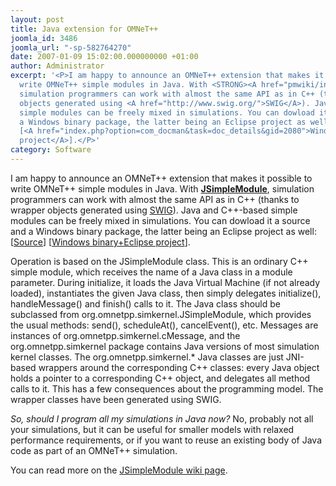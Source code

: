 ```yaml
---
layout: post
title: Java extension for OMNeT++
joomla_id: 3486
joomla_url: "-sp-582764270"
date: 2007-01-09 15:02:00.000000000 +01:00
author: Administrator
excerpt: '<P>I am happy to announce an OMNeT++ extension that makes it possible to
  write OMNeT++ simple modules in Java. With <STRONG><A href="pmwiki/index.php?n=Main.JSimpleModule">JSimpleModule</A></STRONG>,
  simulation programmers can work with almost the same API as in C++ (thanks to wrapper
  objects generated using <A href="http://www.swig.org/">SWIG</A>). Java and C++-based
  simple modules can be freely mixed in simulations. You can dowload it a source and
  a Windows binary package, the latter being an Eclipse project as well: [<A href="index.php?option=com_docman&task=doc_details&gid=2081">Source</A>]
  [<A href="index.php?option=com_docman&task=doc_details&gid=2080">Windows binary+Eclipse
  project</A>].</P>'
category: Software
---
```

<P>I am happy to announce an OMNeT++ extension that makes it possible to write OMNeT++ simple modules in Java. With <STRONG><A href="pmwiki/index.php?n=Main.JSimpleModule">JSimpleModule</A></STRONG>, simulation programmers can work with almost the same API as in C++ (thanks to wrapper objects generated using <A href="http://www.swig.org/">SWIG</A>). Java and C++-based simple modules can be freely mixed in simulations. You can dowload it a source and a Windows binary package, the latter being an Eclipse project as well: [<A href="index.php?option=com_docman&task=doc_details&gid=2081">Source</A>] [<A href="index.php?option=com_docman&task=doc_details&gid=2080">Windows binary+Eclipse project</A>].</P><P>Operation is based on the JSimpleModule class. This is an ordinary C++ simple module, which receives the name of a Java class in a module parameter. During initialize, it loads the Java Virtual Machine (if not already loaded), instantiates the given Java class, then simply delegates initialize(), handleMessage() and finish() calls to it. The Java class should be subclassed from org.omnetpp.simkernel.JSimpleModule, which provides the usual methods: send(), scheduleAt(), cancelEvent(), etc. Messages are instances of org.omnetpp.simkernel.cMessage, and the org.omnetpp.simkernel package contains Java versions of most simulation kernel classes. The org.omnetpp.simkernel.* Java classes are just JNI-based wrappers around the corresponding C++ classes: every Java object holds a pointer to a corresponding C++ object, and delegates all method calls to it. This has a few consequences about the programming model. The wrapper classes have been generated using SWIG.</P>
<P><EM>So, should I program all my simulations in Java now?</EM> No, probably not all your simulations, but it can be useful for smaller models with relaxed performance requirements, or if you want to reuse an existing body of Java code as part of an OMNeT++ simulation.</P>
<P>You can read more on the <A href="pmwiki/index.php?n=Main.JSimpleModule">JSimpleModule wiki page</A>.</P>
